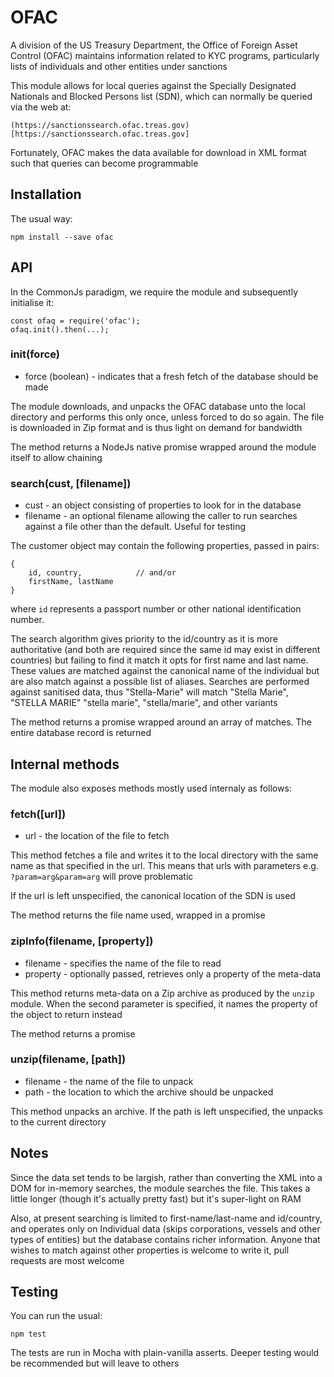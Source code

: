 # OFAC 

A division of the US Treasury Department, the Office of Foreign Asset Control (OFAC) maintains
information related to KYC programs, particularly lists of individuals and other entities under
sanctions

This module allows for local queries against the Specially Designated Nationals and Blocked 
Persons list (SDN), which can normally be queried via the web at:

    (https://sanctionssearch.ofac.treas.gov)[https://sanctionssearch.ofac.treas.gov]

Fortunately, OFAC makes the data available for download in XML format such that queries
can become programmable

## Installation

The usual way:
```
npm install --save ofac
```

## API

In the CommonJs paradigm, we require the module and subsequently initialise it:
```
const ofaq = require('ofac');
ofaq.init().then(...);
```
### init(force)
* force (boolean) - indicates that a fresh fetch of the database should be made

The module downloads, and unpacks the OFAC database unto the local directory and performs
this only once, unless forced to do so again.  The file is downloaded in Zip format and is
thus light on demand for bandwidth

The method returns a NodeJs native promise wrapped around the module itself to allow chaining
### search(cust, [filename])
* cust - an object consisting of properties to look for in the database
* filename - an optional filename allowing the caller to run searches against a file other
than the default.  Useful for testing

The customer object may contain the following properties, passed in pairs:
```
{
    id, country,            // and/or
    firstName, lastName
}
```
where `id` represents a passport number or other national identification number.  

The search algorithm gives priority to the id/country as it is more authoritative (and 
both are required since the same id may exist in different countries) but failing to find 
it match it opts for first name and last name.  These values are matched against the canonical 
name of the individual but are also match against a possible list of aliases.  Searches are
performed against sanitised data, thus "Stella-Marie" will match "Stella Marie", "STELLA MARIE"
"stella marie", "stella/marie", and other variants

The method returns a promise wrapped around an array of matches.  The entire database record
is returned

## Internal methods

The module also exposes methods mostly used internaly as follows:

### fetch([url])
* url - the location of the file to fetch

This method fetches a file and writes it to the local directory with the same name as that
specified in the url.  This means that urls with parameters e.g. `?param=arg&param=arg` will
prove problematic

If the url is left unspecified, the canonical location of the SDN is used

The method returns the file name used, wrapped in a promise
### zipInfo(filename, [property])
* filename - specifies the name of the file to read
* property - optionally passed, retrieves only a property of the meta-data

This method returns meta-data on a Zip archive as produced by the `unzip` module.  When 
the second parameter is specified, it names the property of the object to return instead

The method returns a promise
### unzip(filename, [path])
* filename - the name of the file to unpack
* path - the location to which the archive should be unpacked

This method unpacks an archive.  If the path is left unspecified, the unpacks to the
current directory

## Notes

Since the data set tends to be largish, rather than converting the XML into a DOM for in-memory
searches, the module searches the file.  This takes a little longer (though it's actually pretty 
fast) but it's super-light on RAM

Also, at present searching is limited to first-name/last-name and id/country, and operates only on
Individual data (skips corporations, vessels and other types of entities) but the database contains
richer information.  Anyone that wishes to match against other properties is welcome to write it,
pull requests are most welcome

## Testing

You can run the usual:
```
npm test
```
The tests are run in Mocha with plain-vanilla asserts.  Deeper testing would be recommended but
will leave to others
